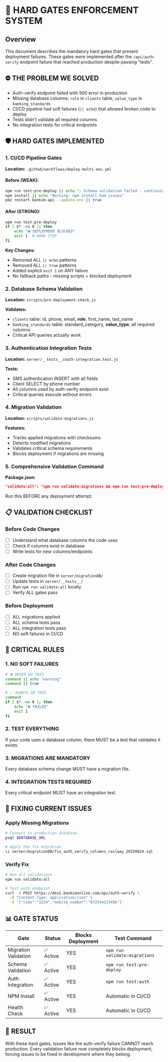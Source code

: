 # 🔐 HARD GATES ENFORCEMENT SYSTEM

## Overview
This document describes the mandatory hard gates that prevent deployment failures. These gates were implemented after the `/api/auth-verify` endpoint failure that reached production despite passing "tests".

## ⛔ THE PROBLEM WE SOLVED
- Auth-verify endpoint failed with 500 error in production
- Missing database columns: `role` in `clients` table, `value_type` in `banking_standards`
- CI/CD pipeline had soft failures (`|| echo`) that allowed broken code to deploy
- Tests didn't validate all required columns
- No integration tests for critical endpoints

## 🛡️ HARD GATES IMPLEMENTED

### 1. CI/CD Pipeline Gates
**Location:** `.github/workflows/deploy-multi-env.yml`

#### Before (WEAK):
```bash
npm run test:pre-deploy || echo "⚠️ Schema validation failed - continuing"
npm install || echo "Warning: npm install had issues"
pm2 restart bankim-api --update-env || true
```

#### After (STRONG):
```bash
npm run test:pre-deploy
if [ $? -ne 0 ]; then
    echo "❌ DEPLOYMENT BLOCKED"
    exit 1  # HARD STOP
fi
```

**Key Changes:**
- Removed ALL `|| echo` patterns
- Removed ALL `|| true` patterns
- Added explicit `exit 1` on ANY failure
- No fallback paths - missing scripts = blocked deployment

### 2. Database Schema Validation
**Location:** `scripts/pre-deployment-check.js`

**Validates:**
- `clients` table: id, phone, email, **role**, first_name, last_name
- `banking_standards` table: standard_category, **value_type**, all required columns
- Critical API queries actually work

### 3. Authentication Integration Tests
**Location:** `server/__tests__/auth-integration.test.js`

**Tests:**
- SMS authentication INSERT with all fields
- Client SELECT by phone number
- All columns used by auth-verify endpoint exist
- Critical queries execute without errors

### 4. Migration Validation
**Location:** `scripts/validate-migrations.js`

**Features:**
- Tracks applied migrations with checksums
- Detects modified migrations
- Validates critical schema requirements
- Blocks deployment if migrations are missing

### 5. Comprehensive Validation Command
**Package.json:**
```json
"validate:all": "npm run validate:migrations && npm run test:pre-deploy && npm run test:auth"
```

Run this BEFORE any deployment attempt.

## 📋 VALIDATION CHECKLIST

### Before Code Changes
- [ ] Understand what database columns the code uses
- [ ] Check if columns exist in database
- [ ] Write tests for new columns/endpoints

### After Code Changes
- [ ] Create migration file in `server/migrationDB/`
- [ ] Update tests in `server/__tests__/`
- [ ] Run `npm run validate:all` locally
- [ ] Verify ALL gates pass

### Before Deployment
- [ ] ALL migrations applied
- [ ] ALL schema tests pass
- [ ] ALL integration tests pass
- [ ] NO soft failures in CI/CD

## 🚨 CRITICAL RULES

### 1. NO SOFT FAILURES
```bash
# ❌ NEVER DO THIS
command || echo "warning"
command || true

# ✅ ALWAYS DO THIS
command
if [ $? -ne 0 ]; then
    echo "❌ FAILED"
    exit 1
fi
```

### 2. TEST EVERYTHING
If your code uses a database column, there MUST be a test that validates it exists.

### 3. MIGRATIONS ARE MANDATORY
Every database schema change MUST have a migration file.

### 4. INTEGRATION TESTS REQUIRED
Every critical endpoint MUST have an integration test.

## 🔧 FIXING CURRENT ISSUES

### Apply Missing Migrations
```bash
# Connect to production database
psql $DATABASE_URL

# Apply the fix migration
\i server/migrationDB/fix_auth_verify_columns_railway_20250824.sql
```

### Verify Fix
```bash
# Run all validations
npm run validate:all

# Test auth endpoint
curl -X POST https://dev2.bankimonline.com/api/auth-verify \
  -H "Content-Type: application/json" \
  -d '{"code":"1234","mobile_number":"972544123456"}'
```

## 📊 GATE STATUS

| Gate | Status | Blocks Deployment | Test Command |
|------|--------|------------------|--------------|
| Migration Validation | ✅ Active | YES | `npm run validate:migrations` |
| Schema Validation | ✅ Active | YES | `npm run test:pre-deploy` |
| Auth Integration | ✅ Active | YES | `npm run test:auth` |
| NPM Install | ✅ Active | YES | Automatic in CI/CD |
| Health Check | ✅ Active | YES | Automatic in CI/CD |

## 🎯 RESULT
With these hard gates, issues like the auth-verify failure CANNOT reach production. Every validation failure now completely blocks deployment, forcing issues to be fixed in development where they belong.